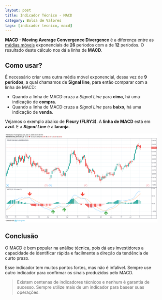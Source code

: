```yaml
---
layout: post
title: Indicador Técnico - MACD
category: Bolsa de Valores
tags: [indicador tecnico, macd]
---
```


**MACD - Moving Average Convergence Divergence** é a diferença entre as [médias móveis](https://albertoivo.github.io/indicador-tecnico-media-movel/) exponenciais de **26** períodos com a de **12** períodos. O resultado deste cálculo nos dá a linha de **MACD**.

## Como usar?

É necessário criar uma outra média móvel exponencial, dessa vez de **9 períodos**, a qual chamamos de **Signal line**, para então comparar com a linha de MACD:
- Quando a linha de MACD cruza a _Signal Line_ para **cima**, há uma indicação de **compra**.
- Quando a linha de MACD cruza a _Signal Line_ para **baixo**, há uma indicação de **venda**.

Vejamos o exemplo abaixo de **Fleury (FLRY3)**. A **linha de MACD** está em **azul**. E a **_Signal Line_** é a **laranja**.

![](../../../images/fleury-macd.png)

## Conclusão

O MACD é bem popular na análise técnica, pois dá aos investidores a capacidade de identificar rápida e facilmente a direção da tendência de curto prazo.

Esse indicador tem muitos pontos fortes, mas não é infalível. Sempre use outro indicador para confirmar os sinais produzidos pelo MACD.

> Existem centenas de indicadores técnicos e nenhum é garantia de sucesso. Sempre utilize mais de um indicador para basear suas operações.